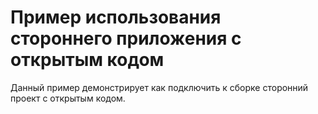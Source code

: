 # Пример использования стороннего приложения с открытым кодом
Данный пример демонстрирует как подключить к сборке сторонний проект с открытым кодом.

